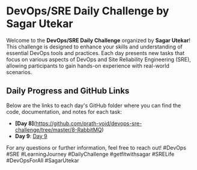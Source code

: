 # DevOps/SRE Daily Challenge by Sagar Utekar
Welcome to the **DevOps/SRE Daily Challenge** organized by **Sagar Utekar**! This challenge is designed to enhance your skills and understanding of essential DevOps tools and practices. Each day presents new tasks that focus on various aspects of DevOps and Site Reliability Engineering (SRE), allowing participants to gain hands-on experience with real-world scenarios.

## Daily Progress and GitHub Links
Below are the links to each day's GitHub folder where you can find the code, documentation, and notes for each task:  

- **[Day 8]**(https://github.com/prath-void/devops-sre-challenge/tree/master/8-RabbitMQ)
- **Day 9**: [Day 9](https://github.com/prath-void/devops-sre-challenge/tree/master/9-RabbitMQ-logs)

For any questions or further information, feel free to reach out!
#DevOps #SRE #LearningJourney #DailyChallenge #getfitwithsagar #SRELife #DevOpsForAll #SagarUtekar
